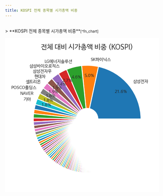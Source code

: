 ```yaml
---
title: KOSPI 전체 종목별 시가총액 비중
---
```

<br>
> **KOSPI 전체 종목별 시가총액 비중<a id="pie"></a>**<small>[^fn_chart]</small>

![294090](images/kospi_all_all_종목.png)